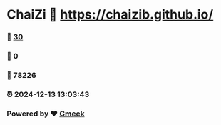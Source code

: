 # ChaiZi :link: https://chaizib.github.io/ 
### :page_facing_up: [30](https://chaizib.github.io//tag.html) 
### :speech_balloon: 0 
### :hibiscus: 78226 
### :alarm_clock: 2024-12-13 13:03:43 
### Powered by :heart: [Gmeek](https://github.com/Meekdai/Gmeek)
